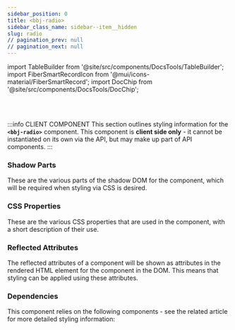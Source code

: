 ```yaml
---
sidebar_position: 0
title: <bbj-radio>
sidebar_class_name: sidebar--item__hidden
slug: radio
// pagination_prev: null
// pagination_next: null
---
```


import TableBuilder from '@site/src/components/DocsTools/TableBuilder';
import FiberSmartRecordIcon from '@mui/icons-material/FiberSmartRecord';
import DocChip from '@site/src/components/DocsTools/DocChip';

<DocChip tooltipText="This component will render with a shadow DOM, an API built into the browser that facilitates encapsulation." label="Shadow" target="_blank" clickable={false} iconName='shadow' />

<br />
<br />

:::info CLIENT COMPONENT
This section outlines styling information for the **`<bbj-radio>`** component. This component is **client side only** - it cannot be instantiated on its own via the API, but may make up part of API components.
:::

### Shadow Parts
These are the various parts of the shadow DOM for the component, which will be required when styling via CSS is desired.
<TableBuilder tag='bbj-radio' table="parts"/>

### CSS Properties

  These are the various CSS properties that are used in the component, with a short description of their use.
  
  <TableBuilder tag='bbj-radio' table="properties"/>

### Reflected Attributes

  The reflected attributes of a component will be shown as attributes in the rendered HTML element for the component in the DOM. This means that styling can be applied using these attributes.
  
  <TableBuilder tag='bbj-radio' table="reflects"/>

### Dependencies

  This component relies on the following components - see the related article for more detailed styling information:
  
  <TableBuilder tag='bbj-radio' table="dependencies"/>
